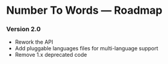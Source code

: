# Number To Words — Roadmap

### Version 2.0
- Rework the API  
- Add pluggable languages files for multi-language support  
- Remove 1.x deprecated code
